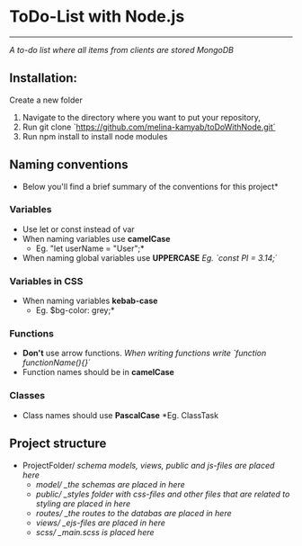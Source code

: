 # ToDo-List with Node.js

---

_A to-do list where all items from clients are stored MongoDB_

## Installation:

Create a new folder

1. Navigate to the directory where you want to put your repository,
2. Run git clone `https://github.com/melina-kamyab/toDoWithNode.git´
3. Run npm install to install node modules

## Naming conventions

- Below you'll find a brief summary of the conventions for this project\*

### Variables

- Use let or const instead of var
- When naming variables use **camelCase**
  - Eg. "let userName = "User";\*
- When naming global variables use **UPPERCASE**
  _Eg. `const PI = 3.14;´_

### Variables in CSS

- When naming variables **kebab-case**
  - Eg. \$bg-color: grey;\*

### Functions

- **Don't** use arrow functions.
  _When writing functions write `function functionName(){}´_
- Function names should be in **camelCase**

### Classes

- Class names should use **PascalCase**
  \*Eg. ClassTask

## Project structure

- ProjectFolder/ _schema models, views, public and js-files are placed here_
  - _model/ \_the schemas are placed in here_
  - _public/ \_styles folder with css-files and other files that are related to styling are placed in here_
  - _routes/ \_the routes to the databas are placed in here_
  - _views/ \_ejs-files are placed in here_
  - _scss/ \_main.scss is placed here_
